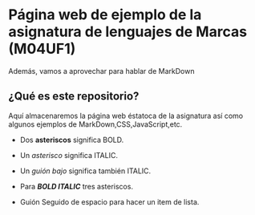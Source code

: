 # Página web de ejemplo de la asignatura de lenguajes de Marcas (M04UF1)

Además, vamos a aprovechar para hablar de MarkDown

## ¿Qué es este repositorio?

Aquí almacenaremos la página web éstatoca de la asignatura así como algunos ejemplos de MarkDown,CSS,JavaScript,etc.

- Dos **asteriscos** significa BOLD.

- Un *asterisco* significa ITALIC.

- Un _guión bajo_ significa también ITALIC.

- Para ***BOLD ITALIC*** tres asteriscos.

- Guión Seguido de espacio para hacer un item de lista.